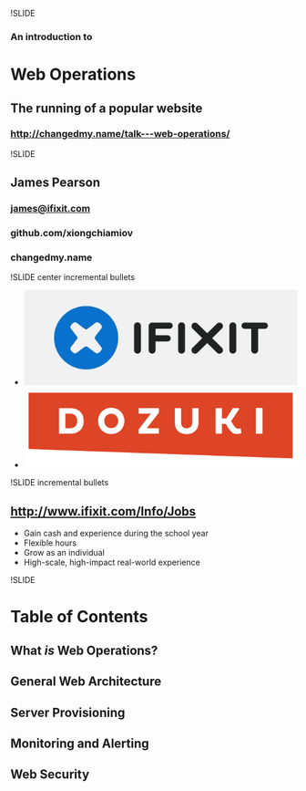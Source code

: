 !SLIDE 
### An introduction to
# Web Operations
## The running of a popular website
### http://changedmy.name/talk---web-operations/

!SLIDE
## James Pearson
### james@ifixit.com
### github.com/xiongchiamiov
### changedmy.name

!SLIDE center incremental bullets
* ![iFixit](ifixit.png)
* ![Dozuki](dozuki.png)

!SLIDE incremental bullets
## http://www.ifixit.com/Info/Jobs

* Gain cash and experience during the school year
* Flexible hours
* Grow as an individual
* High-scale, high-impact real-world experience

!SLIDE
# Table of Contents #
## What *is* Web Operations?
## General Web Architecture
## Server Provisioning
## Monitoring and Alerting
## Web Security

